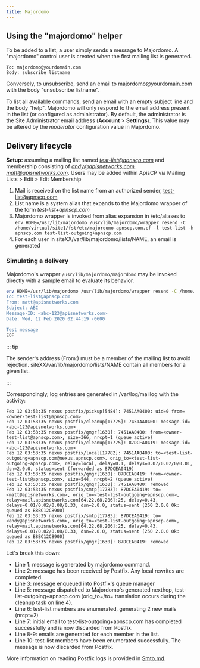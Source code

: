 ```yaml
---
title: Majordomo
---
```


## Using the "majordomo" helper
To be added to a list, a user simply sends a message to Majordomo. A "majordomo" control user is created when the first mailing list is generated.

```text
To: majordomo@yourdomain.com
Body: subscribe listname
```

Conversely, to unsubscribe, send an email to majordomo@yourdomain.com with the body "unsubscribe listname".

To list all available commands, send an email with an empty subject line and the body "help". Majordomo will only respond to the email address present in the list (or configured as administrator). By default, the administrator is the Site Administrator email address (**Account** > **Settings**). This value may be altered by the *moderator* configuration value in Majordomo.

## Delivery lifecycle
**Setup:** assuming a mailing list named *test-list@apnscp.com* and membership consisting of *andy@apisnetworks.com, matt@apisnetworks.com*. Users may be added within ApisCP via Mailing Lists > Edit > Edit Membership

1. Mail is received on the list name from an authorized sender, test-list@apnscp.com
2. List name is a system alias that expands to the Majordomo wrapper of the form *test-list+apnscp.com*
3. Majordomo wrapper is invoked from alias expansion in /etc/aliases to `env HOME=/usr/lib/majordomo /usr/lib/majordomo/wrapper resend -C /home/virtual/site1/fst/etc/majordomo-apnscp.com.cf -l test-list -h apnscp.com test-list-outgoing+apnscp.com`
4. For each user in siteXX/var/lib/majordomo/lists/NAME, an email is generated

### Simulating a delivery

Majordomo's wrapper `/usr/lib/majordomo/majordomo` may be invoked directly with a sample email to evaluate its behavior. 

```bash
env HOME=/usr/lib/majordomo /usr/lib/majordomo/wrapper resend -C /home/virtual/site1/fst/etc/majordomo-apnscp.com.cf -l test-list -h apnscp.com test-list-outgoing+apnscp.com <<- EOF
To: test-list@apnscp.com
From: matt@apisnetworks.com
Subject: ABC
Message-ID: <abc-123@apisnetworks.com>
Date: Wed, 12 Feb 2020 02:44:19 -0600

Test message
EOF
```

::: tip

The sender's address (From:) must be a member of the mailing list to avoid rejection. siteXX/var/lib/majordomo/lists/NAME contain all members for a given list.

:::

Correspondingly, log entries are generated in /var/log/maillog with the activity:

```log{1,3,5,7,9}
Feb 12 03:53:35 nexus postfix/pickup[5484]: 7451AA0400: uid=0 from=<owner-test-list@apnscp.com>
Feb 12 03:53:35 nexus postfix/cleanup[17775]: 7451AA0400: message-id=<abc-123@apisnetworks.com>
Feb 12 03:53:35 nexus postfix/qmgr[1630]: 7451AA0400: from=<owner-test-list@apnscp.com>, size=366, nrcpt=1 (queue active)
Feb 12 03:53:35 nexus postfix/cleanup[17775]: 87DCEA0419: message-id=<abc-123@apisnetworks.com>
Feb 12 03:53:35 nexus postfix/local[17782]: 7451AA0400: to=<test-list-outgoing+apnscp.com@nexus.apnscp.com>, orig_to=<test-list-outgoing+apnscp.com>, relay=local, delay=0.1, delays=0.07/0.02/0/0.01, dsn=2.0.0, status=sent (forwarded as 87DCEA0419)
Feb 12 03:53:35 nexus postfix/qmgr[1630]: 87DCEA0419: from=<owner-test-list@apnscp.com>, size=544, nrcpt=2 (queue active)
Feb 12 03:53:35 nexus postfix/qmgr[1630]: 7451AA0400: removed
Feb 12 03:53:35 nexus postfix/smtp[17783]: 87DCEA0419: to=<matt@apisnetworks.com>, orig_to=<test-list-outgoing+apnscp.com>, relay=mail.apisnetworks.com[64.22.68.206]:25, delay=0.43, delays=0.01/0.02/0.08/0.33, dsn=2.0.0, status=sent (250 2.0.0 Ok: queued as B8BC12C8900)
Feb 12 03:53:35 nexus postfix/smtp[17783]: 87DCEA0419: to=<andy@apisnetworks.com>, orig_to=<test-list-outgoing+apnscp.com>, relay=mail.apisnetworks.com[64.22.68.206]:25, delay=0.43, delays=0.01/0.02/0.08/0.33, dsn=2.0.0, status=sent (250 2.0.0 Ok: queued as B8BC12C8900)
Feb 12 03:53:35 nexus postfix/qmgr[1630]: 87DCEA0419: removed
```

Let's break this down: 

- Line 1: message is generated by majordomo command.
- Line 2: message has been received by Postfix. Any local rewrites are completed.
- Line 3: message enqueued into Postfix's queue manager 
- Line 5: message dispatched to Majordomo's generated nexthop, test-list-outgoing+apnscp.com (orig_to=/to= translation occurs during the cleanup task on line 4).
- Line 6: test-list members are enumerated, generating 2 new mails (nrcpt=2)
- Line 7: initial email to test-list-outgoing+apnscp.com has completed successfully and is now discarded from Postfix.
- Line 8-9: emails are generated for each member in the list.
- Line 10: test-list members have been enumerated successfully. The message is now discarded from Postfix.

More information on reading Postfix logs is provided in [Smtp.md](Smtp.md).